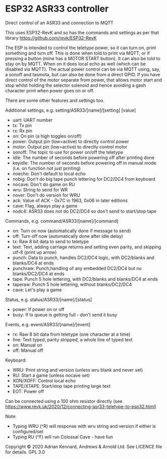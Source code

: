 # ESP32 ASR33 controller

Direct control of an ASR33 and connection to MQTT

This uses ESP32-RevK and so has the commands and settings as per that library
https://github.com/revk/ESP32-RevK

The ESP is intended to control the teletype power, so it can turn on, print something and
turn off. This is done when told to print via MQTT, or if pressing a button (mine has a
MOTOR START button). It can also be told to stay on by MQTT. When on it does local echo as
well (which can be disabled via MQTT). The actual power control can be via MQTT using, say, 
a sonoff and tasmota, but can also be done from a direct GPIO. If you have direct control
of the motor separate from power, that allows motor start and stop whilst holding the selector
solenoid and hence avoiding a gash character print when power goes on or off.

There are some other features and settings too.

Additional settings, e.g. setting/ASR33/[name]/[setting] [value]
- uart:	UART number
- tx:	Tx pin
- rx:	Rx pin
- on:	On pin (a high toggles on/off)
- power: Output pin (low=active) to directly control power
- motor: Output pin (low=active) to directly control motor
- sonoff:	The topic to use for power on/off the teletype
- idle:	The number of seconds before powering off after printing done
- keyidle: The number of seconds before powering off in manual mode (i.e. on function not just printing)
- noecho: Don't default to local echo
- nobig: Don't do big tape punch lettering for DC2/DC4 from keyboard
- nocave: Don't do game on RU
- wru:	String to send for WR
- nover: Don't do version for WRU
- ack:  Value of ACK - 0x7C in 1963, 0x06 in later editions
- cave: Flag, always play a game
- nodc4: ASR33 does not do DC2/DC4 so don't send to start/stop tape

Commands, e.g. command/ASR33/[name]/[command]
- on: Turn on now (automatically done if message to send)
- off: Turn off now (automatically done after idle delay)
- tx:	Raw 8 bit data to send to teletype
- text:	Text, adding carriage returns and setting even parity, and skipping utf-8 (print up arrow)
- punch: Data to punch, handles DC2/DC4 logic, with DC2/blanks and blanks/DC4 at ends
- punchraw: Punch,handling of any embedded DC2/DC4 but no blanks/DC2/DC4 at ends
- tape: Punch 5 hole lettering, with DC2/blanks and blanks/DC4 at ends
- taperaw: Punch 5 hole lettering, without blanks/DC2/DC4
- cave: Let's play a game

Status, e.g. status/ASR33/[name]/[status]
- power: If power on or off
- busy: If tx queue is getting full - don't send it busy

Events, e.g. event/ASR33/[name]/[event]
- rx:	Raw 8 bit data from teletype (one character at a time)
- line:	Text typed, parity stripped, a whole line of typed text
- on:	Manual on
- off:	Manual off

Keyboard:
- WRU:	Print string and version (unless wru blank and never set)
- RU:	Start a game (unless nocave set)
- XON/XOFF: Control local echo
- TAPE/XTAPE: Start/stop tape printing large text
- EOT: Power off

Can be connected using a 100 ohm resistor directly
(see https://www.revk.uk/2020/12/connecting-asr33-teletype-to-esp32.html)

Note:
- Typing WRU (^R) will response with wru string and version if either is configured/set
- Typing RU (^F) will run Colossal Cave - have fun

Copyright © 2020 Adrian Kennard, Andrews & Arnold Ltd. See LICENCE file for details. GPL 3.0
